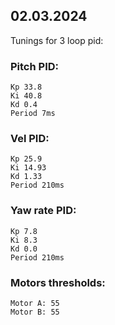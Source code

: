 ## 02.03.2024
 Tunings for 3 loop pid:

### Pitch PID:
```text
Kp 33.8
Ki 40.8
Kd 0.4
Period 7ms
```

### Vel PID:
```text
Kp 25.9
Ki 14.93
Kd 1.33
Period 210ms
```

### Yaw rate PID:
```text
Kp 7.8
Ki 8.3
Kd 0.0
Period 210ms
```

### Motors thresholds:
```text
Motor A: 55
Motor B: 55
```
